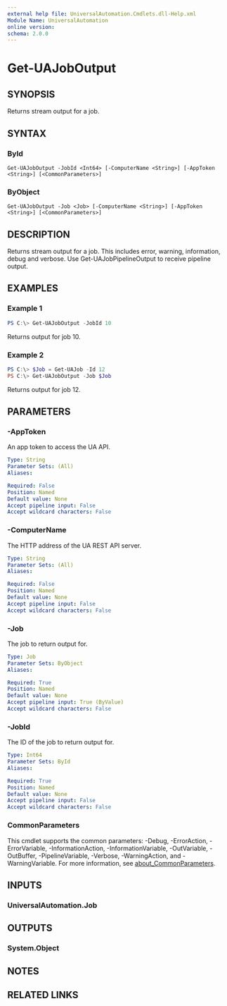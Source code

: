 ```yaml
---
external help file: UniversalAutomation.Cmdlets.dll-Help.xml
Module Name: UniversalAutomation
online version:
schema: 2.0.0
---
```


# Get-UAJobOutput

## SYNOPSIS
Returns stream output for a job. 

## SYNTAX

### ById
```
Get-UAJobOutput -JobId <Int64> [-ComputerName <String>] [-AppToken <String>] [<CommonParameters>]
```

### ByObject
```
Get-UAJobOutput -Job <Job> [-ComputerName <String>] [-AppToken <String>] [<CommonParameters>]
```

## DESCRIPTION
Returns stream output for a job. This includes error, warning, information, debug and verbose. Use Get-UAJobPipelineOutput to receive pipeline output. 

## EXAMPLES

### Example 1
```powershell
PS C:\> Get-UAJobOutput -JobId 10
```

Returns output for job 10.

### Example 2
```powershell
PS C:\> $Job = Get-UAJob -Id 12
PS C:\> Get-UAJobOutput -Job $Job
```

Returns output for job 12.

## PARAMETERS

### -AppToken
An app token to access the UA API. 

```yaml
Type: String
Parameter Sets: (All)
Aliases:

Required: False
Position: Named
Default value: None
Accept pipeline input: False
Accept wildcard characters: False
```

### -ComputerName
The HTTP address of the UA REST API server.

```yaml
Type: String
Parameter Sets: (All)
Aliases:

Required: False
Position: Named
Default value: None
Accept pipeline input: False
Accept wildcard characters: False
```

### -Job
The job to return output for. 

```yaml
Type: Job
Parameter Sets: ByObject
Aliases:

Required: True
Position: Named
Default value: None
Accept pipeline input: True (ByValue)
Accept wildcard characters: False
```

### -JobId
The ID of the job to return output for. 

```yaml
Type: Int64
Parameter Sets: ById
Aliases:

Required: True
Position: Named
Default value: None
Accept pipeline input: False
Accept wildcard characters: False
```

### CommonParameters
This cmdlet supports the common parameters: -Debug, -ErrorAction, -ErrorVariable, -InformationAction, -InformationVariable, -OutVariable, -OutBuffer, -PipelineVariable, -Verbose, -WarningAction, and -WarningVariable. For more information, see [about_CommonParameters](http://go.microsoft.com/fwlink/?LinkID=113216).

## INPUTS

### UniversalAutomation.Job

## OUTPUTS

### System.Object
## NOTES

## RELATED LINKS
